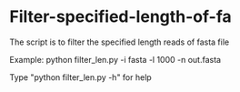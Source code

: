 # Filter-specified-length-of-fa
The script is to filter the specified length reads of fasta file

Example: python filter_len.py -i fasta -l 1000 -n out.fasta

Type "python filter_len.py -h" for help
